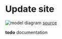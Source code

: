 # Update site

![model diagram](https://git.yolt.io/pages/backend-tools/yolt-architecture-diagram/downloaded-other-diagrams/site-management_update-bank.svg?job=build)
[source](/diagrams/update-bank.puml)

**todo** documentation
